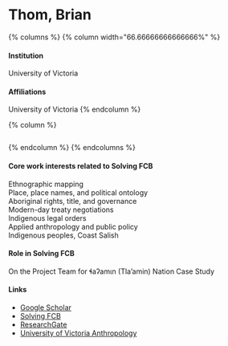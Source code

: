 # Thom, Brian

{% columns %}
{% column width="66.66666666666666%" %}
#### Institution

University of Victoria

#### Affiliations

University of Victoria
{% endcolumn %}

{% column %}
<figure><img src="https://raw.githubusercontent.com/Solving-FCB/docs/refs/heads/main/.img/thom-brian.webp" alt=""></figure>
{% endcolumn %}
{% endcolumns %}

#### Core work interests related to Solving FCB

Ethnographic mapping\
Place, place names, and political ontology\
Aboriginal rights, title, and governance\
Modern-day treaty negotiations\
Indigenous legal orders\
Applied anthropology and public policy\
Indigenous peoples, Coast Salish

#### Role in Solving FCB

On the Project Team for ɬaʔamɩn (Tla’amin) Nation Case Study

#### Links

* [Google Scholar](https://scholar.google.com/citations?user=-GmQfnUAAAAJ)
* [Solving FCB](https://solvingfcb.org/people/thom-b/)
* [ResearchGate](https://www.researchgate.net/profile/Brian-Thom)
* [University of Victoria Anthropology](https://www.uvic.ca/socialsciences/anthropology/faculty-staff/faculty-profiles/thom-brian.php)
